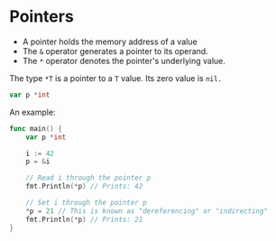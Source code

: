# Pointers

* A pointer holds the memory address of a value
* The `&` operator generates a pointer to its operand.
* The `*` operator denotes the pointer's underlying value.

The type `*T` is a pointer to a `T` value. Its zero value is `nil.`

```go
var p *int
```

An example:

```go
func main() {
	var p *int

	i := 42
	p = &i

	// Read i through the pointer p
	fmt.Println(*p) // Prints: 42

	// Set i through the pointer p
	*p = 21 // This is known as "dereferencing" or "indirecting"
	fmt.Println(*p) // Prints: 21
}
```


